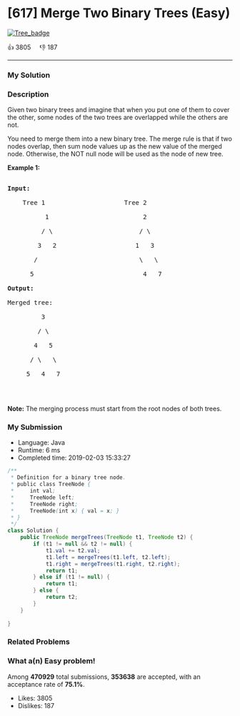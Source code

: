 # [617] Merge Two Binary Trees (Easy)

[![Tree_badge](https://img.shields.io/badge/topic-Tree-green.svg)](https://leetcode.com/problems/merge-two-binary-trees/) 

:+1: 3805 &nbsp; &nbsp; :thumbsdown: 187

---

### My Solution


### Description
<p>Given two binary trees and imagine that when you put one of them to cover the other, some nodes of the two trees are overlapped while the others are not.</p>

<p>You need to merge them into a new binary tree. The merge rule is that if two nodes overlap, then sum node values up as the new value of the merged node. Otherwise, the NOT null node will be used as the node of new tree.</p>

<p><b>Example 1:</b></p>

<pre>
<b>Input:</b> 
	Tree 1                     Tree 2                  
          1                         2                             
         / \                       / \                            
        3   2                     1   3                        
       /                           \   \                      
      5                             4   7                  
<b>Output:</b> 
Merged tree:
	     3
	    / \
	   4   5
	  / \   \ 
	 5   4   7
</pre>

<p>&nbsp;</p>

<p><b>Note:</b> The merging process must start from the root nodes of both trees.</p>



### My Submission

- Language: Java
- Runtime: 6 ms
- Completed time: 2019-02-03 15:33:27

```Java
/**
 * Definition for a binary tree node.
 * public class TreeNode {
 *     int val;
 *     TreeNode left;
 *     TreeNode right;
 *     TreeNode(int x) { val = x; }
 * }
 */
class Solution {
    public TreeNode mergeTrees(TreeNode t1, TreeNode t2) {
        if (t1 != null && t2 != null) {
            t1.val += t2.val;
            t1.left = mergeTrees(t1.left, t2.left);
            t1.right = mergeTrees(t1.right, t2.right);
            return t1;
        } else if (t1 != null) {
            return t1;
        } else {
            return t2;
        }
    }
    
}
```


### Related Problems




### What a(n) Easy problem!
Among **470929** total submissions, **353638** are accepted, with an acceptance rate of **75.1%**. <br>

- Likes: 3805
- Dislikes: 187

